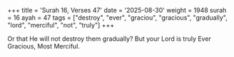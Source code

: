 +++
title = 'Surah 16, Verses 47'
date = '2025-08-30'
weight = 1948
surah = 16
ayah = 47
tags = ["destroy", "ever", "graciou", "gracious", "gradually", "lord", "merciful", "not", "truly"]
+++

Or that He will not destroy them gradually? But your Lord is truly Ever Gracious, Most Merciful.